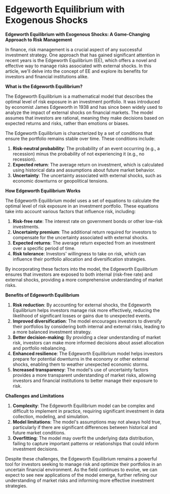 # Edgeworth Equilibrium with Exogenous Shocks

**Edgeworth Equilibrium with Exogenous Shocks: A Game-Changing Approach to Risk Management**

In finance, risk management is a crucial aspect of any successful investment strategy. One approach that has gained significant attention in recent years is the Edgeworth Equilibrium (EE), which offers a novel and effective way to manage risks associated with external shocks. In this article, we'll delve into the concept of EE and explore its benefits for investors and financial institutions alike.

**What is the Edgeworth Equilibrium?**

The Edgeworth Equilibrium is a mathematical model that describes the optimal level of risk exposure in an investment portfolio. It was introduced by economist James Edgeworth in 1938 and has since been widely used to analyze the impact of external shocks on financial markets. The model assumes that investors are rational, meaning they make decisions based on expected returns and risks, rather than emotions or biases.

The Edgeworth Equilibrium is characterized by a set of conditions that ensure the portfolio remains stable over time. These conditions include:

1. **Risk-neutral probability**: The probability of an event occurring (e.g., a recession) minus the probability of not experiencing it (e.g., no recession).
2. **Expected return**: The average return on investment, which is calculated using historical data and assumptions about future market behavior.
3. **Uncertainty**: The uncertainty associated with external shocks, such as economic downturns or geopolitical tensions.

**How Edgeworth Equilibrium Works**

The Edgeworth Equilibrium model uses a set of equations to calculate the optimal level of risk exposure in an investment portfolio. These equations take into account various factors that influence risk, including:

1. **Risk-free rate**: The interest rate on government bonds or other low-risk investments.
2. **Uncertainty premium**: The additional return required for investors to compensate for the uncertainty associated with external shocks.
3. **Expected returns**: The average return expected from an investment over a specific period of time.
4. **Risk tolerance**: Investors' willingness to take on risk, which can influence their portfolio allocation and diversification strategies.

By incorporating these factors into the model, the Edgeworth Equilibrium ensures that investors are exposed to both internal (risk-free rate) and external shocks, providing a more comprehensive understanding of market risks.

**Benefits of Edgeworth Equilibrium**

1. **Risk reduction**: By accounting for external shocks, the Edgeworth Equilibrium helps investors manage risk more effectively, reducing the likelihood of significant losses or gains due to unexpected events.
2. **Improved diversification**: The model encourages investors to diversify their portfolios by considering both internal and external risks, leading to a more balanced investment strategy.
3. **Better decision-making**: By providing a clear understanding of market risk, investors can make more informed decisions about asset allocation and portfolio rebalancing.
4. **Enhanced resilience**: The Edgeworth Equilibrium model helps investors prepare for potential downturns in the economy or other external shocks, enabling them to weather unexpected economic storms.
5. **Increased transparency**: The model's use of uncertainty factors provides a more transparent understanding of market risks, allowing investors and financial institutions to better manage their exposure to risk.

**Challenges and Limitations**

1. **Complexity**: The Edgeworth Equilibrium model can be complex and difficult to implement in practice, requiring significant investment in data collection, modeling, and simulation.
2. **Model limitations**: The model's assumptions may not always hold true, particularly if there are significant differences between historical and future market conditions.
3. **Overfitting**: The model may overfit the underlying data distribution, failing to capture important patterns or relationships that could inform investment decisions.

Despite these challenges, the Edgeworth Equilibrium remains a powerful tool for investors seeking to manage risk and optimize their portfolios in an uncertain financial environment. As the field continues to evolve, we can expect to see new applications of the model emerge, further refining our understanding of market risks and informing more effective investment strategies.
